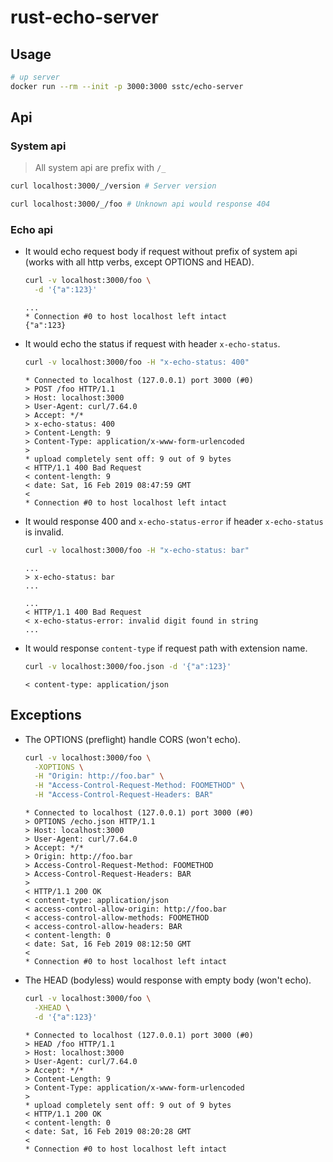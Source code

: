 # rust-echo-server

## Usage

```bash
# up server
docker run --rm --init -p 3000:3000 sstc/echo-server
```

## Api

### System api

> All system api are prefix with `/_`

```bash
curl localhost:3000/_/version # Server version

curl localhost:3000/_/foo # Unknown api would response 404
```

### Echo api

- It would echo request body if request without prefix of system api (works with all http verbs, except OPTIONS and HEAD).

  ```bash
  curl -v localhost:3000/foo \
    -d '{"a":123}'
  ```

  ```console
  ...
  * Connection #0 to host localhost left intact
  {"a":123}
  ```

- It would echo the status if request with header `x-echo-status`.

  ```bash
  curl -v localhost:3000/foo -H "x-echo-status: 400"
  ```

  ```console
  * Connected to localhost (127.0.0.1) port 3000 (#0)
  > POST /foo HTTP/1.1
  > Host: localhost:3000
  > User-Agent: curl/7.64.0
  > Accept: */*
  > x-echo-status: 400
  > Content-Length: 9
  > Content-Type: application/x-www-form-urlencoded
  >
  * upload completely sent off: 9 out of 9 bytes
  < HTTP/1.1 400 Bad Request
  < content-length: 9
  < date: Sat, 16 Feb 2019 08:47:59 GMT
  <
  * Connection #0 to host localhost left intact
  ```

- It would response 400 and `x-echo-status-error` if header `x-echo-status` is invalid.

  ```bash
  curl -v localhost:3000/foo -H "x-echo-status: bar"
  ```

  ```console
  ...
  > x-echo-status: bar
  ...

  ...
  < HTTP/1.1 400 Bad Request
  < x-echo-status-error: invalid digit found in string
  ...
  ```

- It would response `content-type` if request path with extension name.

  ```bash
  curl -v localhost:3000/foo.json -d '{"a":123}'
  ```

  ```console
  < content-type: application/json
  ```

## Exceptions

- The OPTIONS (preflight) handle CORS (won't echo).

  ```bash
  curl -v localhost:3000/foo \
    -XOPTIONS \
    -H "Origin: http://foo.bar" \
    -H "Access-Control-Request-Method: FOOMETHOD" \
    -H "Access-Control-Request-Headers: BAR"
  ```

  ```console
  * Connected to localhost (127.0.0.1) port 3000 (#0)
  > OPTIONS /echo.json HTTP/1.1
  > Host: localhost:3000
  > User-Agent: curl/7.64.0
  > Accept: */*
  > Origin: http://foo.bar
  > Access-Control-Request-Method: FOOMETHOD
  > Access-Control-Request-Headers: BAR
  >
  < HTTP/1.1 200 OK
  < content-type: application/json
  < access-control-allow-origin: http://foo.bar
  < access-control-allow-methods: FOOMETHOD
  < access-control-allow-headers: BAR
  < content-length: 0
  < date: Sat, 16 Feb 2019 08:12:50 GMT
  <
  * Connection #0 to host localhost left intact
  ```

- The HEAD (bodyless) would response with empty body (won't echo).

  ```bash
  curl -v localhost:3000/foo \
    -XHEAD \
    -d '{"a":123}'
  ```

  ```console
  * Connected to localhost (127.0.0.1) port 3000 (#0)
  > HEAD /foo HTTP/1.1
  > Host: localhost:3000
  > User-Agent: curl/7.64.0
  > Accept: */*
  > Content-Length: 9
  > Content-Type: application/x-www-form-urlencoded
  >
  * upload completely sent off: 9 out of 9 bytes
  < HTTP/1.1 200 OK
  < content-length: 0
  < date: Sat, 16 Feb 2019 08:20:28 GMT
  <
  * Connection #0 to host localhost left intact
  ```
